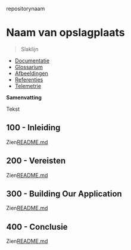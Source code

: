 repositorynaam

# Naam van opslagplaats

> Slaklijn

-   [Documentatie](./DOCUMENTATION.md)
-   [Glossarium](./GLOSSARY.md)
-   [Afbeeldingen](./IMAGES.md)
-   [Referenties](./REFERENCES.md)
-   [Telemetrie](./TELEMETRY.md)

**Samenvatting**

Tekst

## 100 - Inleiding

Zien[README.md](./100/README.md)

## 200 - Vereisten

Zien[README.md](./200/README.md)

## 300 - Building Our Application

Zien[README.md](./300/README.md)

## 400 - Conclusie

Zien[README.md](./400/README.md)
